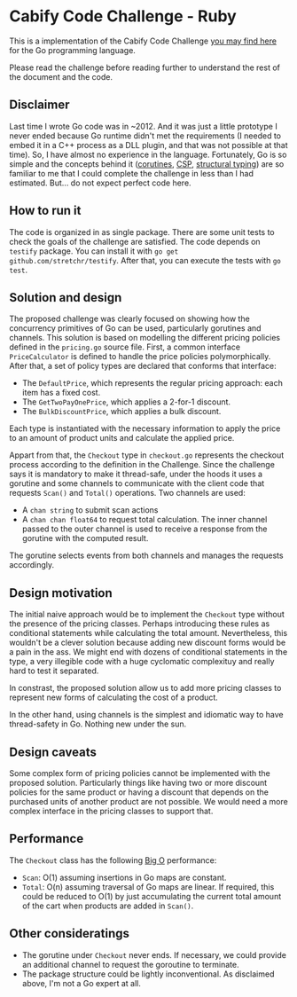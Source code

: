 # Cabify Code Challenge - Ruby

This is a implementation of the Cabify Code Challenge [you may find here][1]
for the Go programming language.

Please read the challenge before reading further to understand the rest of
the document and the code.

## Disclaimer

Last time I wrote Go code was in ~2012. And it was just a little prototype I
never ended because Go runtime didn't met the requirements (I needed to embed
it in a C++ process as a DLL plugin, and that was not possible at that time).
So, I have almost no experience in the language. Fortunately, Go is so simple
and the concepts behind it ([corutines][2], [CSP][4], [structural typing][3])
are so familiar to me that I could complete the challenge in less than I had
estimated. But... do not expect perfect code here.

## How to run it

The code is organized in as single package. There are some unit tests to check the
goals of the challenge are satisfied. The code depends on `testify` package. You
can install it with `go get github.com/stretchr/testify`. After that, you can
execute the tests with `go test`.

## Solution and design

The proposed challenge was clearly focused on showing how the concurrency
primitives of Go can be used, particularly gorutines and channels. This
solution is based on modelling the different pricing policies defined in
the `pricing.go` source file. First, a common interface `PriceCalculator`
is defined to handle the price policies polymorphically. After that, a set
of policy types are declared that conforms that interface:

* The `DefaultPrice`, which represents the regular pricing
approach: each item has a fixed cost.
* The `GetTwoPayOnePrice`, which applies a 2-for-1 discount.
* The `BulkDiscountPrice`, which applies a bulk discount.

Each type is instantiated with the necessary information to apply the price
to an amount of product units and calculate the applied price.

Appart from that, the `Checkout` type in `checkout.go` represents the checkout 
process according to the definition in the Challenge. Since the challenge says 
it is mandatory to make it thread-safe, under the hoods it uses a gorutine and
some channels to communicate with the client code that requests `Scan()` and
`Total()` operations. Two channels are used:
* A `chan string` to submit scan actions
* A `chan chan float64` to request total calculation. The inner channel passed
to the outer channel is used to receive a response from the gorutine with the
computed result.

The gorutine selects events from both channels and manages the requests 
accordingly.

## Design motivation

The initial naive approach would be to implement the `Checkout` type without
the presence of the pricing classes. Perhaps introducing these rules as
conditional statements while calculating the total amount. Nevertheless, this
wouldn't be a clever solution because adding new discount forms would be a
pain in the ass. We might end with dozens of conditional statements in the
type, a very illegible code with a huge cyclomatic complexituy and really
hard to test it separated.

In constrast, the proposed solution allow us to add more pricing classes
to represent new forms of calculating the cost of a product.

In the other hand, using channels is the simplest and idiomatic way to have
thread-safety in Go. Nothing new under the sun.

## Design caveats

Some complex form of pricing policies cannot be implemented with the proposed
solution. Particularly things like having two or more discount policies for
the same product or having a discount that depends on the purchased units of
another product are not possible. We would need a more complex interface in
the pricing classes to support that.

## Performance

The `Checkout` class has the following [Big O][3] performance:

* `Scan`: O(1) assuming insertions in Go maps are constant.
* `Total`: O(n) assuming traversal of Go maps are linear. If required,
this could be reduced to O(1) by just accumulating the current total amount
of the cart when products are added in `Scan()`.

## Other consideratings

* The gorutine under `Checkout` never ends. If necessary, we could provide
an additional channel to request the goroutine to terminate.
* The package structure could be lightly inconventional. As disclaimed
above, I'm not a Go expert at all.


[1]: https://gist.github.com/samlown/f7347775af429aaf9afb
[2]: https://en.wikipedia.org/wiki/Coroutine
[3]: https://en.wikipedia.org/wiki/Structural_type_system
[4]: https://en.wikipedia.org/wiki/Communicating_sequential_processes

